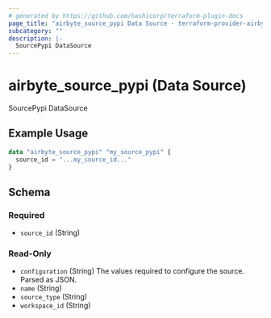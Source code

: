 ```yaml
---
# generated by https://github.com/hashicorp/terraform-plugin-docs
page_title: "airbyte_source_pypi Data Source - terraform-provider-airbyte"
subcategory: ""
description: |-
  SourcePypi DataSource
---
```


# airbyte_source_pypi (Data Source)

SourcePypi DataSource

## Example Usage

```terraform
data "airbyte_source_pypi" "my_source_pypi" {
  source_id = "...my_source_id..."
}
```

<!-- schema generated by tfplugindocs -->
## Schema

### Required

- `source_id` (String)

### Read-Only

- `configuration` (String) The values required to configure the source. Parsed as JSON.
- `name` (String)
- `source_type` (String)
- `workspace_id` (String)


